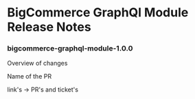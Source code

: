 # BigCommerce GraphQl Module Release Notes

### bigcommerce-graphql-module-1.0.0

Overview of changes

Name of the PR 

link's -> PR's and ticket's

